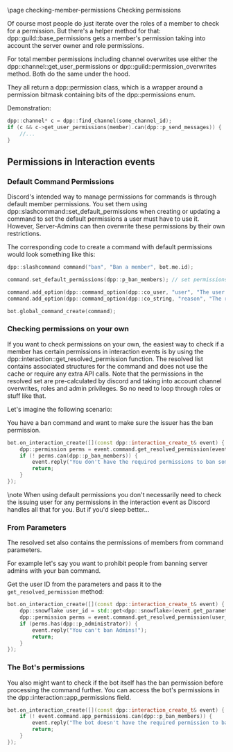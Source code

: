 \page checking-member-permissions Checking permissions

Of course most people do just iterate over the roles of a member to check for a permission.
But there's a helper method for that: dpp::guild::base_permissions gets a member's permission taking into account the server owner and role permissions.

For total member permissions including channel overwrites use either the dpp::channel::get_user_permissions or dpp::guild::permission_overwrites method. Both do the same under the hood.

They all return a dpp::permission class, which is a wrapper around a permission bitmask containing bits of the dpp::permissions enum.

Demonstration:

```cpp
dpp::channel* c = dpp::find_channel(some_channel_id);
if (c && c->get_user_permissions(member).can(dpp::p_send_messages)) {
    //...
}
```

## Permissions in Interaction events

### Default Command Permissions

Discord's intended way to manage permissions for commands is through default member permissions.
You set them using dpp::slashcommand::set_default_permissions when creating or updating a command to set the default permissions a user must have to use it.
However, Server-Admins can then overwrite these permissions by their own restrictions.

The corresponding code to create a command with default permissions would look something like this:

```cpp
dpp::slashcommand command("ban", "Ban a member", bot.me.id);

command.set_default_permissions(dpp::p_ban_members); // set permissions that are required by default here

command.add_option(dpp::command_option(dpp::co_user, "user", "The user to ban", true));
command.add_option(dpp::command_option(dpp::co_string, "reason", "The reason for banning", true));

bot.global_command_create(command);
```

### Checking permissions on your own

If you want to check permissions on your own, the easiest way to check if a member has certain permissions in interaction events is by using the dpp::interaction::get_resolved_permission function.
The resolved list contains associated structures for the command and does not use the cache or require any extra API calls.
Note that the permissions in the resolved set are pre-calculated by discord and taking into account channel overwrites, roles and admin privileges.
So no need to loop through roles or stuff like that.

Let's imagine the following scenario:

You have a ban command and want to make sure the issuer has the ban permission.

```cpp
bot.on_interaction_create([](const dpp::interaction_create_t& event) {
	dpp::permission perms = event.command.get_resolved_permission(event.command.usr.id);
	if (! perms.can(dpp::p_ban_members)) {
		event.reply("You don't have the required permissions to ban someone!");
		return;
	}
});
```

\note When using default permissions you don't necessarily need to check the issuing user for any permissions in the interaction event as Discord handles all that for you. But if you'd sleep better...

### From Parameters

The resolved set also contains the permissions of members from command parameters.

For example let's say you want to prohibit people from banning server admins with your ban command.

Get the user ID from the parameters and pass it to the `get_resolved_permission` method:

```cpp
bot.on_interaction_create([](const dpp::interaction_create_t& event) {
	dpp::snowflake user_id = std::get<dpp::snowflake>(event.get_parameter("user"));
	dpp::permission perms = event.command.get_resolved_permission(user_id);
	if (perms.has(dpp::p_administrator)) {
		event.reply("You can't ban Admins!");
		return;
	}
});
```

### The Bot's permissions

You also might want to check if the bot itself has the ban permission before processing the command further.
You can access the bot's permissions in the dpp::interaction::app_permissions field.

```cpp
bot.on_interaction_create([](const dpp::interaction_create_t& event) {
	if (! event.command.app_permissions.can(dpp::p_ban_members)) {
		event.reply("The bot doesn't have the required permission to ban anyone!");
		return;
	}
});
```